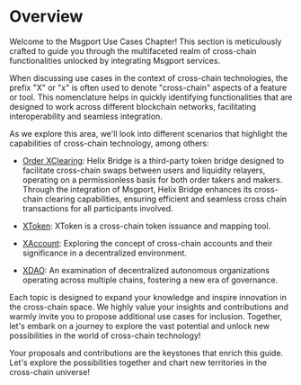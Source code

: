 # Overview

Welcome to the Msgport Use Cases Chapter! This section is meticulously crafted to guide you through the multifaceted realm of cross-chain functionalities unlocked by integrating Msgport services. 

When discussing use cases in the context of cross-chain technologies, the prefix "X" or "x" is often used to denote "cross-chain" aspects of a feature or tool. This nomenclature helps in quickly identifying functionalities that are designed to work across different blockchain networks, facilitating interoperability and seamless integration. 

As we explore this area, we'll look into different scenarios that highlight the capabilities of cross-chain technology, among others:

- [Order XClearing](./order-xclearing.md): 
Helix Bridge is a third-party token bridge designed to facilitate cross-chain swaps between users and liquidity relayers, operating on a permissionless basis for both order takers and makers. Through the integration of Msgport, Helix Bridge enhances its cross-chain clearing capabilities, ensuring efficient and seamless cross chain transactions for all participants involved.

- [XToken](./order-xclearing.md): XToken is a cross-chain token issuance and mapping tool.

- [XAccount](./xaccount.md): Exploring the concept of cross-chain accounts and their significance in a decentralized environment.

- [XDAO](./xdao.md): An examination of decentralized autonomous organizations operating across multiple chains, fostering a new era of governance.

Each topic is designed to expand your knowledge and inspire innovation in the cross-chain space. We highly value your insights and contributions and warmly invite you to propose additional use cases for inclusion. Together, let's embark on a journey to explore the vast potential and unlock new possibilities in the world of cross-chain technology!

Your proposals and contributions are the keystones that enrich this guide. Let's explore the possibilities together and chart new territories in the cross-chain universe!
